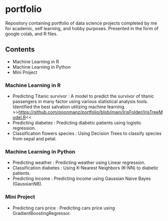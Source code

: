 # portfolio
Repository containing portfolio of data science projects completed by me for academic, self learning, and hobby purposes. Presented in the form of google colab, and R files.
## Contents
- Machine Learning in R
- Machine Learning in Python
- Mini Project
### Machine Learning in R
- Predicting Titanic survivor : A model to predict the survivor of titanic passengers in many factor using various statistical analysis tools. Identified the best salvation utilizing machine learning. >>https://github.com/poonmanz/portfolio/blob/main/IrisFolder/IrisTreeModel.R<<
- Predicting diabetes : Predicting diabetic patients using logistic regression.
- Classification flowers species : Using Decision Trees to classify species from sepal and petal.
### Machine Learning in Python
- Predicting weather : Predicting weather using Linear regression.
- Classification diabetes : Using K-Nearest Neighbors (K-NN) to diabetic patients.
- Predicting income : Predicting income using Gaussian Naive Bayes (GaussianNB).
### Mini Project
- Predicting cars price : Predicting cars price using GradientBoostingRegressor.
